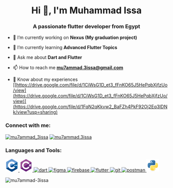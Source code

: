 <h1 align="center">Hi 👋, I'm Muhammad Issa</h1>
<h3 align="center">A passionate flutter developer from Egypt</h3>

- 🔭 I’m currently working on **Nexus (My graduation project)**

- 🌱 I’m currently learning **Advanced Flutter Topics**

- 💬 Ask me about **Dart and Flutter**

- 📫 How to reach me **mu7ammad.3issa@gmail.com**

- 📄 Know about my experiences [[https://drive.google.com/file/d/1CiWsG1D_et3_fFnKO65J5HePqbXjfzUo/view](https://drive.google.com/file/d/1CiWsG1D_et3_fFnKO65J5HePqbXjfzUo/view)](https://drive.google.com/file/d/1FqN2qKkvw2_BaFZh4PkF92Oj2Eq3IDNk/view?usp=sharing)

<h3 align="left">Connect with me:</h3>
<p align="left">
<a href="https://twitter.com/mu7ammad_3issa" target="blank"><img align="center" src="https://raw.githubusercontent.com/rahuldkjain/github-profile-readme-generator/master/src/images/icons/Social/twitter.svg" alt="mu7ammad_3issa" height="30" width="40" /></a>
<a href="https://fb.com/mu7ammad.3issa" target="blank"><img align="center" src="https://raw.githubusercontent.com/rahuldkjain/github-profile-readme-generator/master/src/images/icons/Social/facebook.svg" alt="mu7ammad.3issa" height="30" width="40" /></a>
</p>

<h3 align="left">Languages and Tools:</h3>
<p align="left"> <a href="https://www.w3schools.com/cpp/" target="_blank" rel="noreferrer"> <img src="https://raw.githubusercontent.com/devicons/devicon/master/icons/cplusplus/cplusplus-original.svg" alt="cplusplus" width="40" height="40"/> </a> <a href="https://www.w3schools.com/cs/" target="_blank" rel="noreferrer"> <img src="https://raw.githubusercontent.com/devicons/devicon/master/icons/csharp/csharp-original.svg" alt="csharp" width="40" height="40"/> </a> <a href="https://dart.dev" target="_blank" rel="noreferrer"> <img src="https://www.vectorlogo.zone/logos/dartlang/dartlang-icon.svg" alt="dart" width="40" height="40"/> </a> <a href="https://www.figma.com/" target="_blank" rel="noreferrer"> <img src="https://www.vectorlogo.zone/logos/figma/figma-icon.svg" alt="figma" width="40" height="40"/> </a> <a href="https://firebase.google.com/" target="_blank" rel="noreferrer"> <img src="https://www.vectorlogo.zone/logos/firebase/firebase-icon.svg" alt="firebase" width="40" height="40"/> </a> <a href="https://flutter.dev" target="_blank" rel="noreferrer"> <img src="https://www.vectorlogo.zone/logos/flutterio/flutterio-icon.svg" alt="flutter" width="40" height="40"/> </a> <a href="https://git-scm.com/" target="_blank" rel="noreferrer"> <img src="https://www.vectorlogo.zone/logos/git-scm/git-scm-icon.svg" alt="git" width="40" height="40"/> </a> <a href="https://postman.com" target="_blank" rel="noreferrer"> <img src="https://www.vectorlogo.zone/logos/getpostman/getpostman-icon.svg" alt="postman" width="40" height="40"/> </a> <a href="https://www.python.org" target="_blank" rel="noreferrer"> <img src="https://raw.githubusercontent.com/devicons/devicon/master/icons/python/python-original.svg" alt="python" width="40" height="40"/> </a> </p>

<p><img align="center" src="https://github-readme-stats.vercel.app/api/top-langs?username=mu7ammad-3issa&show_icons=true&locale=en&layout=compact" alt="mu7ammad-3issa" /></p>
